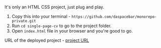 It's only an HTML CSS project, just plug and play.

1. Copy this into your terminal - `https://github.com/daspacebar/monorepo-private.git`
2. Run `cd single-page-cv` to go to the project folder.
3. Open `index.html` file in your browser and you're good to go.

URL of the deployed project -  [project URL](https://niket-single-page-cv.vercel.app/)